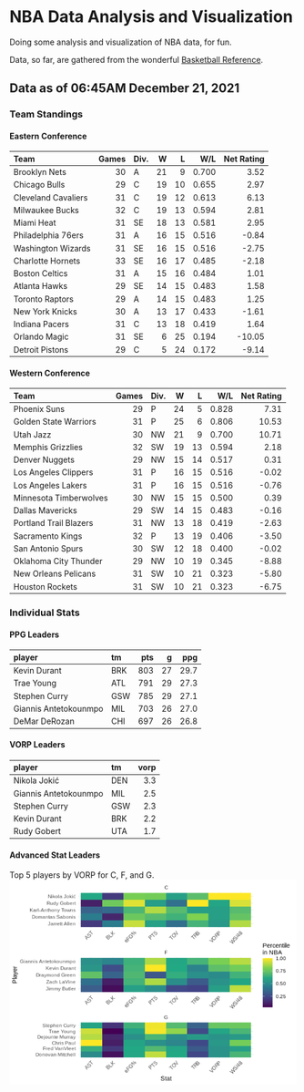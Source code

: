 # NBA Data Analysis and Visualization

Doing some analysis and visualization of NBA data, for fun.

Data, so far, are gathered from the wonderful [Basketball
Reference](https://www.basketball-reference.com/).

## Data as of 06:45AM December 21, 2021

### Team Standings

#### Eastern Conference

| Team                | Games | Div. |  W |  L |   W/L | Net Rating |
| :------------------ | ----: | :--- | -: | -: | ----: | ---------: |
| Brooklyn Nets       |    30 | A    | 21 |  9 | 0.700 |       3.52 |
| Chicago Bulls       |    29 | C    | 19 | 10 | 0.655 |       2.97 |
| Cleveland Cavaliers |    31 | C    | 19 | 12 | 0.613 |       6.13 |
| Milwaukee Bucks     |    32 | C    | 19 | 13 | 0.594 |       2.81 |
| Miami Heat          |    31 | SE   | 18 | 13 | 0.581 |       2.95 |
| Philadelphia 76ers  |    31 | A    | 16 | 15 | 0.516 |     \-0.84 |
| Washington Wizards  |    31 | SE   | 16 | 15 | 0.516 |     \-2.75 |
| Charlotte Hornets   |    33 | SE   | 16 | 17 | 0.485 |     \-2.18 |
| Boston Celtics      |    31 | A    | 15 | 16 | 0.484 |       1.01 |
| Atlanta Hawks       |    29 | SE   | 14 | 15 | 0.483 |       1.58 |
| Toronto Raptors     |    29 | A    | 14 | 15 | 0.483 |       1.25 |
| New York Knicks     |    30 | A    | 13 | 17 | 0.433 |     \-1.61 |
| Indiana Pacers      |    31 | C    | 13 | 18 | 0.419 |       1.64 |
| Orlando Magic       |    31 | SE   |  6 | 25 | 0.194 |    \-10.05 |
| Detroit Pistons     |    29 | C    |  5 | 24 | 0.172 |     \-9.14 |

#### Western Conference

| Team                   | Games | Div. |  W |  L |   W/L | Net Rating |
| :--------------------- | ----: | :--- | -: | -: | ----: | ---------: |
| Phoenix Suns           |    29 | P    | 24 |  5 | 0.828 |       7.31 |
| Golden State Warriors  |    31 | P    | 25 |  6 | 0.806 |      10.53 |
| Utah Jazz              |    30 | NW   | 21 |  9 | 0.700 |      10.71 |
| Memphis Grizzlies      |    32 | SW   | 19 | 13 | 0.594 |       2.18 |
| Denver Nuggets         |    29 | NW   | 15 | 14 | 0.517 |       0.31 |
| Los Angeles Clippers   |    31 | P    | 16 | 15 | 0.516 |     \-0.02 |
| Los Angeles Lakers     |    31 | P    | 16 | 15 | 0.516 |     \-0.76 |
| Minnesota Timberwolves |    30 | NW   | 15 | 15 | 0.500 |       0.39 |
| Dallas Mavericks       |    29 | SW   | 14 | 15 | 0.483 |     \-0.16 |
| Portland Trail Blazers |    31 | NW   | 13 | 18 | 0.419 |     \-2.63 |
| Sacramento Kings       |    32 | P    | 13 | 19 | 0.406 |     \-3.50 |
| San Antonio Spurs      |    30 | SW   | 12 | 18 | 0.400 |     \-0.02 |
| Oklahoma City Thunder  |    29 | NW   | 10 | 19 | 0.345 |     \-8.88 |
| New Orleans Pelicans   |    31 | SW   | 10 | 21 | 0.323 |     \-5.80 |
| Houston Rockets        |    31 | SW   | 10 | 21 | 0.323 |     \-6.75 |

### Individual Stats

#### PPG Leaders

| player                | tm  | pts |  g |  ppg |
| :-------------------- | :-- | --: | -: | ---: |
| Kevin Durant          | BRK | 803 | 27 | 29.7 |
| Trae Young            | ATL | 791 | 29 | 27.3 |
| Stephen Curry         | GSW | 785 | 29 | 27.1 |
| Giannis Antetokounmpo | MIL | 703 | 26 | 27.0 |
| DeMar DeRozan         | CHI | 697 | 26 | 26.8 |

#### VORP Leaders

| player                | tm  | vorp |
| :-------------------- | :-- | ---: |
| Nikola Jokić          | DEN |  3.3 |
| Giannis Antetokounmpo | MIL |  2.5 |
| Stephen Curry         | GSW |  2.3 |
| Kevin Durant          | BRK |  2.2 |
| Rudy Gobert           | UTA |  1.7 |

#### Advanced Stat Leaders

Top 5 players by VORP for C, F, and G.
![](README_files/figure-gfm/README-unnamed-chunk-7-1.png)<!-- -->
